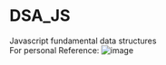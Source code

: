 # DSA_JS
Javascript fundamental data structures  
For personal Reference: 
![image](https://user-images.githubusercontent.com/98118185/218718907-27329126-93e6-403f-9dc0-ec645173e39f.png)
